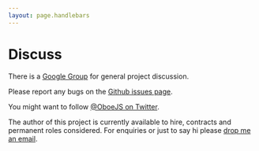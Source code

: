 ```yaml
---
layout: page.handlebars
---
```


Discuss
=======

There is a [Google Group](https://groups.google.com/forum/#!forum/oboejs) for general project discussion.

Please report any bugs on the [Github issues
page](https://github.com/jimhigson/oboe.js/issues?state=open).

You might want to follow [@OboeJS on
Twitter](https://twitter.com/OboeJs).

The author of this project is currently available to hire, contracts and permanent roles considered. For enquiries or just
to say hi please [drop me an email](mailto:jim.higson@gmail.com).
